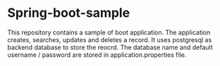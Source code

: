 # Spring-boot-sample
This repository contains a sample of boot application. The application creates, searches, updates and deletes a record. 
It uses postgresql as backend database to store the reocrd. The database name and default username / password are stored in application.properties file.
